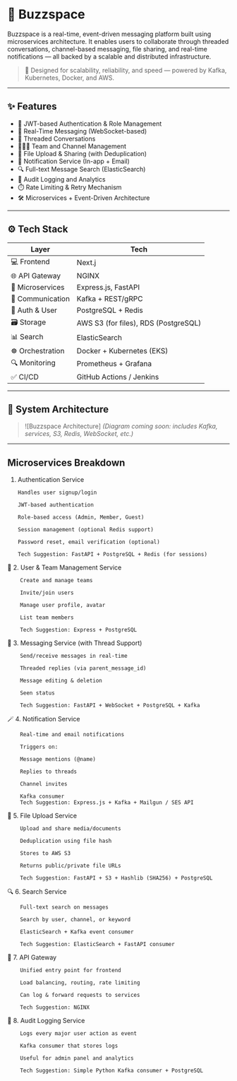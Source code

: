 # 🚀 Buzzspace

Buzzspace is a real-time, event-driven messaging platform built using microservices architecture. It enables users to collaborate through threaded conversations, channel-based messaging, file sharing, and real-time notifications — all backed by a scalable and distributed infrastructure.

> 🧠 Designed for scalability, reliability, and speed — powered by Kafka, Kubernetes, Docker, and AWS.

---

## ✨ Features

- 🔐 JWT-based Authentication & Role Management
- 💬 Real-Time Messaging (WebSocket-based)
- 🧵 Threaded Conversations
- 🧑‍🤝‍🧑 Team and Channel Management
- 📎 File Upload & Sharing (with Deduplication)
- 🔔 Notification Service (In-app + Email)
- 🔍 Full-text Message Search (ElasticSearch)
- 📜 Audit Logging and Analytics
- ⏱️ Rate Limiting & Retry Mechanism
- 🛠️ Microservices + Event-Driven Architecture

---

## ⚙️ Tech Stack

| Layer            | Tech                                 |
| ---------------- | ------------------------------------ |
| 💻 Frontend      | Next.j                               |
| 🌐 API Gateway   | NGINX                                |
| 🧩 Microservices | Express.js, FastAPI                  |
| 🔄 Communication | Kafka + REST/gRPC                    |
| 🧠 Auth & User   | PostgreSQL + Redis                   |
| 🗃️ Storage       | AWS S3 (for files), RDS (PostgreSQL) |
| 📊 Search        | ElasticSearch                        |
| ☸️ Orchestration | Docker + Kubernetes (EKS)            |
| 🔍 Monitoring    | Prometheus + Grafana                 |
| ✅ CI/CD         | GitHub Actions / Jenkins             |

---

## 📐 System Architecture

> ![Buzzspace Architecture]
> _(Diagram coming soon: includes Kafka, services, S3, Redis, WebSocket, etc.)_

---

## Microservices Breakdown

1.  Authentication Service

        Handles user signup/login

        JWT-based authentication

        Role-based access (Admin, Member, Guest)

        Session management (optional Redis support)

        Password reset, email verification (optional)

        Tech Suggestion: FastAPI + PostgreSQL + Redis (for sessions)

👥 2. User & Team Management Service

        Create and manage teams

        Invite/join users

        Manage user profile, avatar

        List team members

        Tech Suggestion: Express + PostgreSQL

🧵 3. Messaging Service (with Thread Support)

        Send/receive messages in real-time

        Threaded replies (via parent_message_id)

        Message editing & deletion

        Seen status

        Tech Suggestion: FastAPI + WebSocket + PostgreSQL + Kafka

🪄 4. Notification Service

        Real-time and email notifications

        Triggers on:

        Message mentions (@name)

        Replies to threads

        Channel invites

        Kafka consumer
        Tech Suggestion: Express.js + Kafka + Mailgun / SES API

🧺 5. File Upload Service

        Upload and share media/documents

        Deduplication using file hash

        Stores to AWS S3

        Returns public/private file URLs

        Tech Suggestion: FastAPI + S3 + Hashlib (SHA256) + PostgreSQL

🔍 6. Search Service

        Full-text search on messages

        Search by user, channel, or keyword

        ElasticSearch + Kafka event consumer

        Tech Suggestion: ElasticSearch + FastAPI consumer

📣 7. API Gateway

        Unified entry point for frontend

        Load balancing, routing, rate limiting

        Can log & forward requests to services

        Tech Suggestion: NGINX

📜 8. Audit Logging Service

        Logs every major user action as event

        Kafka consumer that stores logs

        Useful for admin panel and analytics

        Tech Suggestion: Simple Python Kafka consumer + PostgreSQL
